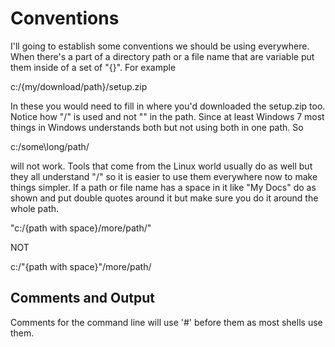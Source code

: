 # Conventions

I'll going to establish some conventions we should be using everywhere. When
there's a part of a directory path or a file name that are variable put them
inside of a set of "{}". For example

c:/{my/download/path}/setup.zip

In these you would need to fill in where you'd downloaded the setup.zip too.
Notice how "/" is used and not "\" in the path. Since at least Windows 7 most
things in Windows understands both but not using both in one path. So

c:/some\long/path/

will not work. Tools that come from the Linux world usually do as well but
they all understand "/" so it is easier to use them everywhere now to make
things simpler. If a path or file name has a space in it like "My Docs" do as
shown and put double quotes around it but make sure you do it around the
whole path.

"c:/{path with space}/more/path/"

NOT

c:/"{path with space}"/more/path/

## Comments and Output

Comments for the command line will use '#' before them as most shells use them.
